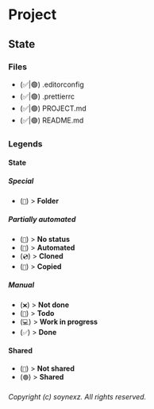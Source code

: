 # Project

## State

### Files

- (✅|🟢) .editorconfig
- (✅|🟢) .prettierrc
- (✅|🟢) PROJECT.md
- (✅|🟢) README.md

### Legends

#### State

##### Special

- (`📁`) > **Folder**

##### Partially automated

- (`🎈`) > **No status**
- (`🤖`) > **Automated**
- (`💿`) > **Cloned**
- (`🥏`) > **Copied**

##### Manual

- (`❌`) > **Not done**
- (`📑`) > **Todo**
- (`💻`) > **Work in progress**
- (`✅`) > **Done**

#### Shared

- (`🔴`) > **Not shared**
- (`🟢`) > **Shared**

###### Copyright (c) soynexz. All rights reserved.
